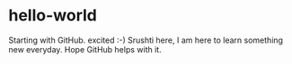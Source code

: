 # hello-world
Starting with GitHub. excited :-) 
Srushti here, I am here to learn something new everyday. Hope GitHub helps with it.
